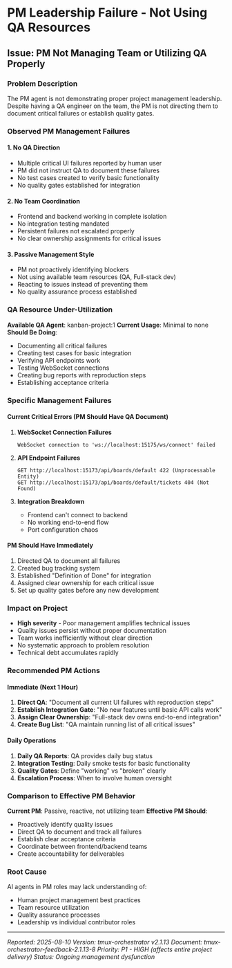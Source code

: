 # PM Leadership Failure - Not Using QA Resources

## Issue: PM Not Managing Team or Utilizing QA Properly

### Problem Description

The PM agent is not demonstrating proper project management leadership. Despite having a QA engineer on the team, the PM is not directing them to document critical failures or establish quality gates.

### Observed PM Management Failures

#### 1. No QA Direction

- Multiple critical UI failures reported by human user
- PM did not instruct QA to document these failures
- No test cases created to verify basic functionality
- No quality gates established for integration

#### 2. No Team Coordination

- Frontend and backend working in complete isolation
- No integration testing mandated
- Persistent failures not escalated properly
- No clear ownership assignments for critical issues

#### 3. Passive Management Style

- PM not proactively identifying blockers
- Not using available team resources (QA, Full-stack dev)
- Reacting to issues instead of preventing them
- No quality assurance process established

### QA Resource Under-Utilization

**Available QA Agent**: kanban-project:1
**Current Usage**: Minimal to none
**Should Be Doing**:

- Documenting all critical failures
- Creating test cases for basic integration
- Verifying API endpoints work
- Testing WebSocket connections
- Creating bug reports with reproduction steps
- Establishing acceptance criteria

### Specific Management Failures

#### Current Critical Errors (PM Should Have QA Document)

1. **WebSocket Connection Failures**

   ```
   WebSocket connection to 'ws://localhost:15175/ws/connect' failed
   ```

2. **API Endpoint Failures**

   ```
   GET http://localhost:15173/api/boards/default 422 (Unprocessable Entity)
   GET http://localhost:15173/api/boards/default/tickets 404 (Not Found)
   ```

3. **Integration Breakdown**
   - Frontend can't connect to backend
   - No working end-to-end flow
   - Port configuration chaos

#### PM Should Have Immediately

1. Directed QA to document all failures
2. Created bug tracking system
3. Established "Definition of Done" for integration
4. Assigned clear ownership for each critical issue
5. Set up quality gates before any new development

### Impact on Project

- **High severity** - Poor management amplifies technical issues
- Quality issues persist without proper documentation
- Team works inefficiently without clear direction
- No systematic approach to problem resolution
- Technical debt accumulates rapidly

### Recommended PM Actions

#### Immediate (Next 1 Hour)

1. **Direct QA**: "Document all current UI failures with reproduction steps"
2. **Establish Integration Gate**: "No new features until basic API calls work"
3. **Assign Clear Ownership**: "Full-stack dev owns end-to-end integration"
4. **Create Bug List**: "QA maintain running list of all critical issues"

#### Daily Operations

1. **Daily QA Reports**: QA provides daily bug status
2. **Integration Testing**: Daily smoke tests for basic functionality
3. **Quality Gates**: Define "working" vs "broken" clearly
4. **Escalation Process**: When to involve human oversight

### Comparison to Effective PM Behavior

**Current PM**: Passive, reactive, not utilizing team
**Effective PM Should**:

- Proactively identify quality issues
- Direct QA to document and track all failures
- Establish clear acceptance criteria
- Coordinate between frontend/backend teams
- Create accountability for deliverables

### Root Cause

AI agents in PM roles may lack understanding of:

- Human project management best practices
- Team resource utilization
- Quality assurance processes
- Leadership vs individual contributor roles

---
*Reported: 2025-08-10*
*Version: tmux-orchestrator v2.1.13*
*Document: tmux-orchestrator-feedback-2.1.13-8*
*Priority: P1 - HIGH (affects entire project delivery)*
*Status: Ongoing management dysfunction*
